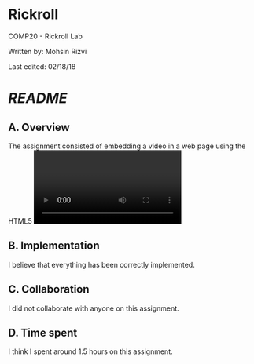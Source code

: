 # Rickroll
COMP20 - Rickroll Lab

Written by: Mohsin Rizvi

Last edited: 02/18/18

# *README*

## A. Overview

The assignment consisted of embedding a video in a web page using the HTML5
<video> tag and using JavaScript to show live lyrics on the screen as the 
video played.

## B. Implementation

I believe that everything has been correctly implemented.

## C. Collaboration

I did not collaborate with anyone on this assignment.

## D. Time spent

I think I spent around 1.5 hours on this assignment.